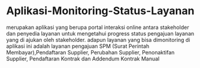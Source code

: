# Aplikasi-Monitoring-Status-Layanan
merupakan aplikasi yang berupa portal interaksi online antara stakeholder dan penyedia layanan untuk mengetahui progress status pengajuan layanan yang di ajukan oleh stakeholder. adapun layanan yang bisa dimonitoring di aplikasi ini adalah layanan pengajuan SPM (Surat Perintah Membayar),Pendaftaran Supplier, Perubahan Supplier, Penonaktifan Supplier, Pendaftaran Kontrak dan Addendum Kontrak Manual 
